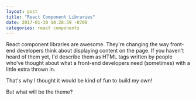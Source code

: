 ```yaml
---
layout: post
title: "React Component Libraries"
date: 2017-01-30 10:28:59 -0700
categories: react components
---
```


React component libraries are awesome. They're changing the way
front-end developers think about displaying content on the page. 
If you haven't heard of them yet, I'd describe them as HTML tags
written by people who've thought about what a front-end developers
need (sometimes) with a little extra thrown in. 

That's why I thought it would be kind of fun to build my own!

But what will be the theme?


